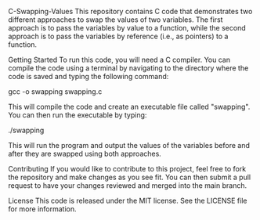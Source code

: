 C-Swapping-Values
This repository contains C code that demonstrates two different approaches to swap the values of two variables. The first approach is to pass the variables by value to a function, while the second approach is to pass the variables by reference (i.e., as pointers) to a function.

Getting Started
To run this code, you will need a C compiler. You can compile the code using a terminal by navigating to the directory where the code is saved and typing the following command:

gcc -o swapping swapping.c

This will compile the code and create an executable file called "swapping". You can then run the executable by typing:

./swapping

This will run the program and output the values of the variables before and after they are swapped using both approaches.

Contributing
If you would like to contribute to this project, feel free to fork the repository and make changes as you see fit. You can then submit a pull request to have your changes reviewed and merged into the main branch.

License
This code is released under the MIT license. See the LICENSE file for more information.
